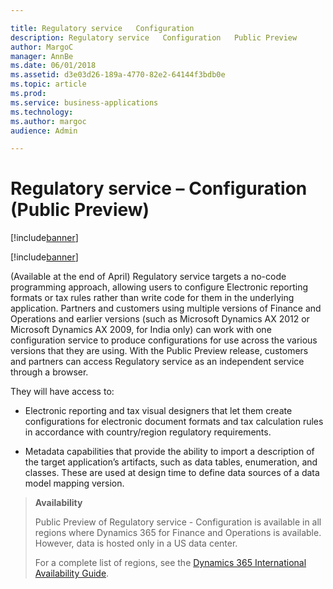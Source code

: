 ```yaml
---

title: Regulatory service   Configuration 
description: Regulatory service   Configuration   Public Preview 
author: MargoC
manager: AnnBe
ms.date: 06/01/2018
ms.assetid: d3e03d26-189a-4770-82e2-64144f3bdb0e
ms.topic: article
ms.prod: 
ms.service: business-applications
ms.technology: 
ms.author: margoc
audience: Admin

---
```

#  Regulatory service – Configuration (Public Preview)


[!include[banner](../../includes/banner.md)]

[!include[banner](../../includes/public-preview.md)]

(Available at the end of April) Regulatory service targets a no-code programming approach, allowing users to configure Electronic reporting formats or tax rules rather than write code for them in the underlying application. Partners and customers using multiple versions of Finance and Operations and earlier versions (such as Microsoft Dynamics AX 2012 or Microsoft Dynamics AX 2009, for India only) can work with one configuration service to produce configurations for use across the various versions that they are using. With the Public Preview release, customers and partners can access Regulatory service as an independent service through a browser.

They will have access to:

-   Electronic reporting and tax visual designers that let them create
    configurations for electronic document formats and tax calculation rules in
    accordance with country/region regulatory requirements.

-   Metadata capabilities that provide the ability to import a description of
    the target application’s artifacts, such as data tables, enumeration, and
    classes. These are used at design time to define data sources of a data
    model mapping version.

>   **Availability**
>
>   Public Preview of Regulatory service - Configuration is available in all
>   regions where Dynamics 365 for Finance and Operations is available. However,
>   data is hosted only in a US data center.
>
>   For a complete list of regions, see the [Dynamics 365 International
>   Availability
>   Guide](https://aka.ms/dynamics_365_international_availability_deck).
